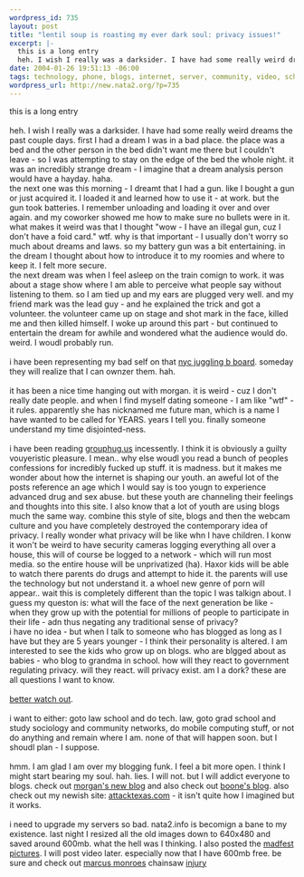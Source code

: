 ```yaml
--- 
wordpress_id: 735
layout: post
title: "lentil soup is roasting my ever dark soul: privacy issues!"
excerpt: |-
  this is a long entry
  heh. I wish I really was a darksider. I have had some really weird dreams the past couple days. first I had a dream I was in a bad place. the place was a bed and the other person in the bed didn't want me there but I couldn't leave - so I was attempting to stay on the edge of the bed the whole night. it was an incredibly strange dream - I imagine that a dream ana...
date: 2004-01-26 19:51:13 -06:00
tags: technology, phone, blogs, internet, server, community, video, school, security, sex, juggling, porn, nyc, festivals, drugs, mobile, networks
wordpress_url: http://new.nata2.org/?p=735
---
```

this is a long entry<br/><br/>
heh. I wish I really was a darksider. I have had some really weird dreams the past couple days. first I had a dream I was in a bad place. the place was a bed and the other person in the bed didn't want me there but I couldn't leave - so I was attempting to stay on the edge of the bed the whole night. it was an incredibly strange dream - I imagine that a dream analysis person would have a hayday. haha. <br/>the next one was this morning - I dreamt that I had a gun. like I bought a gun or just acquired it. I loaded it and learned how to use it - at work. but the gun took batteries. I remember unloading and loading it over and over again. and my coworker showed me how to make sure no bullets were in it. what makes it weird was that I thought "wow - I have an illegal gun, cuz I don't have a foid card." wtf. why is that important - I usually don't worry so much about dreams and laws. so my battery gun was a bit entertaining. in the dream I thought about how to introduce it to my roomies and where to keep it. I felt more secure. <br/>the next dream was when I feel asleep on the train comign to work. it was about a stage show where I am able to perceive what people say without listening to them. so I am tied up and my ears are plugged very well. and my friend mark was the lead guy - and he explained the trick and got a volunteer. the volunteer came up on stage and shot mark in the face, killed me and then killed himself. I woke up around this part - but continued to entertain the dream for awhile and wondered what the audience would do. weird. I woudl probably run.<br/><br/>i have been representing my bad self on that <a href="http://pub72.ezboard.com/fnycjugglingfrm4.showMessageRange?topicID=384.topic&start=21&stop=25">nyc juggling b board</a>. someday they will realize that I can ownzer them. hah. <br/><br/>it has been a nice time hanging out with morgan. it is weird - cuz I don't really date people. and when I find myself dating someone - I am like "wtf" - it rules. apparently she has nicknamed me future man, which is a name I have wanted to be called for YEARS. years I tell you. finally someone understand my time disjointed-ness. <br/><br/>i have been reading <a href="http://grouphug.us">grouphug.us</a> incessently. I think it is obviously a guilty vouyeristic pleasure. I mean.. why else woudl you read a bunch of peoples confessions for incredibly fucked up stuff. it is madness. but it makes me wonder about how the internet is shaping our youth. an aweful lot of the posts reference an age which I would say is too yougn to experience advanced drug and sex abuse. but these youth are channeling their feelings and thoughts into this site. I also know that a lot of youth are using blogs much the same way. combine this style of site, blogs and then the webcam culture and you have completely destroyed the contemporary idea of privacy. I really wonder what privacy will be like whn I have children. I konw it won't be weird to have security cameras logging everything all over a house, this will of course be logged to a network - which will run most media. so the entire house will be unprivatized (ha). Haxor kids will be able to watch there parents do drugs and attempt to hide it. the parents will use the technology but not understand it. a whoel new genre of porn will appear.. wait this is completely different than the topic I was talkign about. I guess my queston is: what will the face of the next generation be like - when they grow up with the potential for millions of people to participate in their life - adn thus negating any traditional sense of privacy? <br/>i have no idea - but when I talk to someone who has blogged as long as I have but they are 5 years younger - I think their personality is altered. I am interested to see the kids who grow up on blogs. who are blgged about as babies - who blog to grandma in school. how will they react to government regulating privacy. will they react. will privacy exist. am I a dork? these are all questions I want to know.
<br/><br/>
<a href="http://www.nata2.info/pictures/misc/phone_camera/photolog/1075081908-t610%283%29.jpg">better watch out</a>. <br/><br/>i want to either: goto law school and do tech. law, goto grad school and study sociology and community networks, do mobile computing stuff, or not do anything and remain where I am. none of that will happen soon. but I shoudl plan - I suppose.<br/><br/>hmm. I am glad I am over my blogging funk. I feel a bit more open. I think I might start bearing my soul. hah. lies. I will not. but I will addict everyone to blogs. check out <a href="http://morgan.attacktexas.com">morgan's new blog</a> and also check out <a href="http://virtualdarts.typepad.com/virtual_darts/">boone's blog</a>. also check out my newish site: <a href="http://www.attacktexas.com">attacktexas.com</a> - it isn't quite how I imagined but it works. <br/><br/>i need to upgrade my servers so bad. nata2.info is becomign a bane to my existence. last night I resized all the old images down to 640x480 and saved around 600mb. what the hell was I thinking. I also posted the <a href="http://nata2.info/?path=pictures%2Fjuggling%2Ffestivals%2Fmadfest_04">madfest pictures</a>. I will post video later. especially now that I have 600mb free. be sure and check out <a href="http://marcusmonroe.com/">marcus monroes</a> chainsaw <a href="http://nata2.info/pictures/juggling/festivals/madfest_04/madfest04%20006.jpg">injury</a>
